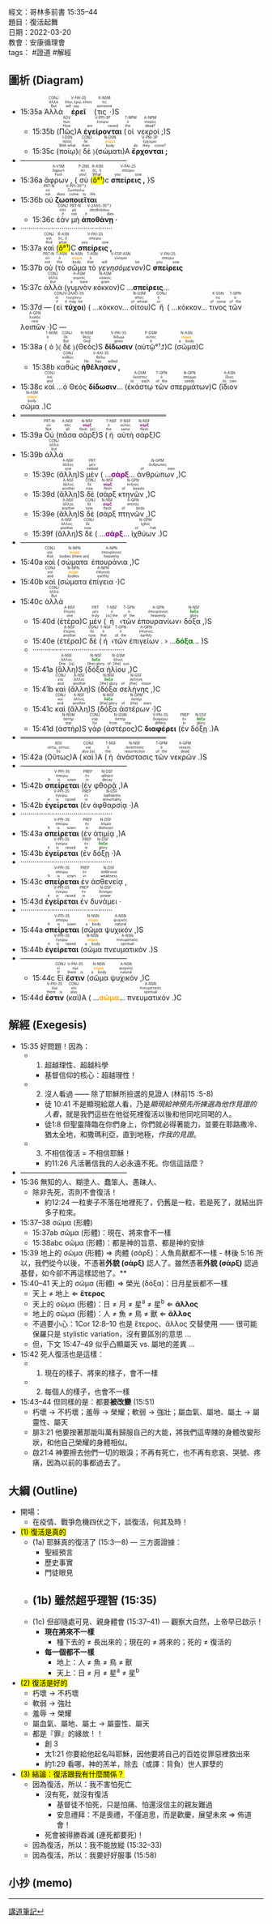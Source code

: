 經文：哥林多前書 15:35–44  
題目：復活起舞  
日期：2022-03-20  
教會：安康循理會  
tags： #證道  #解經  

## 圖析 (Diagram)

- <rt>15:35a</rt> <RUBY><ruby><ruby>Ἀλλὰ<rt>But</rt></ruby><rt>ἀλλά</rt></ruby><rt>CONJ</rt></RUBY> <RUBY><ruby><ruby><strong>ἐρεῖ</strong><rt>will say</rt></ruby><rt>ἔπω, ἐρῶ, εἶπον</rt></ruby><rt>V-FAI-3S</rt></RUBY> (<RUBY><ruby><ruby>τις ·<rt>someone</rt></ruby><rt>τις</rt></ruby><rt>X-NSM</rt></RUBY>)S 
	- <rt>15:35b</rt> (<RUBY><ruby><ruby>Πῶς<rt>How</rt></ruby><rt>πως</rt></ruby><rt>ADV</rt></RUBY>)A <RUBY><ruby><ruby><strong>ἐγείρονται</strong><rt>are raised</rt></ruby><rt>ἐγείρω</rt></ruby><rt>V-PPI-3P</rt></RUBY> (<RUBY><ruby><ruby>οἱ<rt>the</rt></ruby><rt>ὁ</rt></ruby><rt>T-NPM</rt></RUBY> <RUBY><ruby><ruby>νεκροί ;<rt>dead?</rt></ruby><rt>νεκρός</rt></ruby><rt>A-NPM</rt></RUBY>)S 
	- <rt>15:35c</rt> (<RUBY><ruby><ruby>ποίῳ<rt>With what</rt></ruby><rt>ποῖος</rt></ruby><rt>I-DSN</rt></RUBY>)⦇ <RUBY><ruby><ruby>δὲ<rt>then</rt></ruby><rt>δέ</rt></ruby><rt>CONJ</rt></RUBY> ⦈(<RUBY><ruby><ruby>σώματι<rt>body</rt></ruby><rt><strong><font color='orange'>σῶμα</font></strong></rt></ruby><rt>N-DSN</rt></RUBY>)A <RUBY><ruby><ruby><strong>ἔρχονται ;</strong><rt>do they come?</rt></ruby><rt>ἔρχομαι</rt></ruby><rt>V-PNI-3P</rt></RUBY> 
- ———————————————
- <rt>15:36a</rt> <RUBY><ruby><ruby>ἄφρων ,<rt>Fool</rt></ruby><rt>ἄφρων</rt></ruby><rt>A-VSM</rt></RUBY> { <RUBY><ruby><ruby>σὺ<rt>you!</rt></ruby><rt>σύ</rt></ruby><rt>P-2NS</rt></RUBY> (<RUBY><ruby><ruby><mark>ὃ°¹</mark><rt>What</rt></ruby><rt>ὅς, ἥ</rt></ruby><rt>R-ASN</rt></RUBY>)c <RUBY><ruby><ruby><strong>σπείρεις ,</strong><rt>you sow</rt></ruby><rt>σπείρω</rt></ruby><rt>V-PAI-2S</rt></RUBY> }S
- <rt>15:36b</rt> <RUBY><ruby><ruby>οὐ<rt>not</rt></ruby><rt>οὐ</rt></ruby><rt>PRT-N</rt></RUBY> <RUBY><ruby><ruby><strong>ζωοποιεῖται</strong><rt>does come to life</rt></ruby><rt>ζωοποιέω</rt></ruby><rt>V-PPI-3S°¹⮥</rt></RUBY> 
	- <rt>15:36c</rt> <RUBY><ruby><ruby>ἐὰν<rt>if</rt></ruby><rt>ἐάν</rt></ruby><rt>CONJ</rt></RUBY> <RUBY><ruby><ruby>μὴ<rt>not</rt></ruby><rt>μή</rt></ruby><rt>PRT-N</rt></RUBY> <RUBY><ruby><ruby><strong>ἀποθάνῃ ·</strong><rt>it dies</rt></ruby><rt>ἀποθνήσκω</rt></ruby><rt>V-2AAS-3S°¹⮥</rt></RUBY> 
- ·············································
- <rt>15:37a</rt> <RUBY><ruby><ruby>καὶ<rt>And</rt></ruby><rt>καί</rt></ruby><rt>CONJ</rt></RUBY> (<RUBY><ruby><ruby><mark>ὃ°¹</mark><rt>what</rt></ruby><rt>ὅς, ἥ</rt></ruby><rt>R-ASN</rt></RUBY>)C <RUBY><ruby><ruby><strong>σπείρεις ,</strong><rt>you sow</rt></ruby><rt>σπείρω</rt></ruby><rt>V-PAI-2S</rt></RUBY>
- <rt>15:37b</rt> <RUBY><ruby><ruby>οὐ<rt>not</rt></ruby><rt>οὐ</rt></ruby><rt>PRT-N</rt></RUBY> (<RUBY><ruby><ruby>τὸ<rt>the</rt></ruby><rt>ὁ</rt></ruby><rt>T-ASN</rt></RUBY> <RUBY><ruby><ruby>σῶμα<rt>body</rt></ruby><rt><strong><font color='orange'>σῶμα</font></strong></rt></ruby><rt>N-ASN</rt></RUBY> <RUBY><ruby><ruby>τὸ<rt>that</rt></ruby><rt>ὁ</rt></ruby><rt>T-ASN</rt></RUBY> <RUBY><ruby><ruby><em>γενησόμενον</em><rt>will be</rt></ruby><rt>γίνομαι</rt></ruby><rt>V-FDP-ASN</rt></RUBY>)C <RUBY><ruby><ruby><strong>σπείρεις</strong><rt>you sow</rt></ruby><rt>σπείρω</rt></ruby><rt>V-PAI-2S</rt></RUBY> 
- <rt>15:37c</rt> <RUBY><ruby><ruby>ἀλλὰ<rt>but</rt></ruby><rt>ἀλλά</rt></ruby><rt>CONJ</rt></RUBY> (<RUBY><ruby><ruby>γυμνὸν<rt>a bare</rt></ruby><rt>γυμνός</rt></ruby><rt>A-ASM</rt></RUBY> <RUBY><ruby><ruby>κόκκον<rt>grain</rt></ruby><rt>κόκκος</rt></ruby><rt>N-ASM</rt></RUBY>)C ...<strong>σπείρεις</strong>...
- <rt>15:37d</rt> —  (<RUBY><ruby><ruby>εἰ<rt>if</rt></ruby><rt>εἰ</rt></ruby><rt>CONJ</rt></RUBY> <RUBY><ruby><ruby><strong>τύχοι</strong><rt>it may be</rt></ruby><rt>τυγχάνω</rt></ruby><rt>V-2AAO-3S</rt></RUBY>) ( ...κόκκον... <RUBY><ruby><ruby>σίτου<rt>of wheat</rt></ruby><rt>σῖτος</rt></ruby><rt>N-GSM</rt></RUBY>)C <RUBY><ruby><ruby>ἤ<rt>or</rt></ruby><rt>ἤ</rt></ruby><rt>CONJ</rt></RUBY> ( ...κόκκον... <RUBY><ruby><ruby>τινος<rt>of some</rt></ruby><rt>τις</rt></ruby><rt>X-GSN</rt></RUBY> <RUBY><ruby><ruby>τῶν<rt>of the</rt></ruby><rt>ὁ</rt></ruby><rt>T-GPN</rt></RUBY> <RUBY><ruby><ruby>λοιπῶν ·<rt>rest</rt></ruby><rt>λοιπός</rt></ruby><rt>A-GPN</rt></RUBY>)C —
- <rt>15:38a</rt> (<RUBY><ruby><ruby>ὁ<rt>-</rt></ruby><rt>ὁ</rt></ruby><rt>T-NSM</rt></RUBY>)⦇ <RUBY><ruby><ruby>δὲ<rt>But</rt></ruby><rt>δέ</rt></ruby><rt>CONJ</rt></RUBY> ⦈(<RUBY><ruby><ruby>Θεὸς<rt>God</rt></ruby><rt>θεός</rt></ruby><rt>N-NSM</rt></RUBY>)S <RUBY><ruby><ruby><strong>δίδωσιν</strong><rt>gives</rt></ruby><rt>δίδωμι</rt></ruby><rt>V-PAI-3S</rt></RUBY> (<RUBY><ruby><ruby>αὐτῷ°¹⮥<rt>it</rt></ruby><rt>αὐτός</rt></ruby><rt>P-DSM</rt></RUBY>)C (<RUBY><ruby><ruby>σῶμα<rt>a body</rt></ruby><rt><strong><font color='orange'>σῶμα</font></strong></rt></ruby><rt>N-ASN</rt></RUBY>)C
	- <rt>15:38b</rt> <RUBY><ruby><ruby>καθὼς<rt>as</rt></ruby><rt>καθώς</rt></ruby><rt>CONJ</rt></RUBY> <RUBY><ruby><ruby><strong>ἠθέλησεν ,</strong><rt>He has willed</rt></ruby><rt>θέλω</rt></ruby><rt>V-AAI-3S</rt></RUBY> 
- <rt>15:38c</rt> <RUBY><ruby><ruby>καὶ<rt>and</rt></ruby><rt>καί</rt></ruby><rt>CONJ</rt></RUBY> ...ὁ Θεὸς <strong>δίδωσιν</strong>... (<RUBY><ruby><ruby>ἑκάστῳ<rt>to each</rt></ruby><rt>ἕκαστος</rt></ruby><rt>A-DSM</rt></RUBY> <RUBY><ruby><ruby>τῶν<rt>of the</rt></ruby><rt>ὁ</rt></ruby><rt>T-GPN</rt></RUBY> <RUBY><ruby><ruby>σπερμάτων<rt>seeds</rt></ruby><rt>σπέρμα</rt></ruby><rt>N-GPN</rt></RUBY>)C (<RUBY><ruby><ruby>ἴδιον<rt>its own</rt></ruby><rt>ἴδιος</rt></ruby><rt>A-ASN</rt></RUBY> <RUBY><ruby><ruby>σῶμα .<rt>body</rt></ruby><rt><strong><font color='orange'>σῶμα</font></strong></rt></ruby><rt>N-ASN</rt></RUBY>)C
- ═════════════════════════════
- <rt>15:39a</rt> <RUBY><ruby><ruby>Οὐ<rt>Not</rt></ruby><rt>οὐ</rt></ruby><rt>PRT-N</rt></RUBY> (<RUBY><ruby><ruby>πᾶσα<rt>all</rt></ruby><rt>πᾶς</rt></ruby><rt>A-NSF</rt></RUBY> <RUBY><ruby><ruby>σὰρξ<rt>flesh [is]</rt></ruby><rt><strong><font color='purple'>σάρξ</font></strong></rt></ruby><rt>N-NSF</rt></RUBY>)S (<RUBY><ruby><ruby>ἡ<rt>the</rt></ruby><rt>ὁ</rt></ruby><rt>T-NSF</rt></RUBY> <RUBY><ruby><ruby>αὐτὴ<rt>same</rt></ruby><rt>αὐτός</rt></ruby><rt>P-NSF</rt></RUBY> <RUBY><ruby><ruby>σάρξ<rt>flesh</rt></ruby><rt><strong><font color='purple'>σάρξ</font></strong></rt></ruby><rt>N-NSF</rt></RUBY>)C 
- <rt>15:39b</rt> <RUBY><ruby><ruby>ἀλλὰ<rt>but</rt></ruby><rt>ἀλλά</rt></ruby><rt>CONJ</rt></RUBY> 
	- <rt>15:39c</rt> (<RUBY><ruby><ruby>ἄλλη<rt>one</rt></ruby><rt>ἄλλος</rt></ruby><rt>A-NSF</rt></RUBY>)S <RUBY><ruby><ruby>μὲν<rt>indeed</rt></ruby><rt>μέν</rt></ruby><rt>PRT</rt></RUBY> ( ...<strong><font color='purple'>σάρξ</font></strong>... <RUBY><ruby><ruby>ἀνθρώπων ,<rt>of men</rt></ruby><rt>ἄνθρωπος</rt></ruby><rt>N-GPM</rt></RUBY>)C
	- <rt>15:39d</rt> (<RUBY><ruby><ruby>ἄλλη<rt>another</rt></ruby><rt>ἄλλος</rt></ruby><rt>A-NSF</rt></RUBY>)S <RUBY><ruby><ruby>δὲ<rt>now</rt></ruby><rt>δέ</rt></ruby><rt>CONJ</rt></RUBY> (<RUBY><ruby><ruby>σὰρξ<rt>flesh</rt></ruby><rt><strong><font color='purple'>σάρξ</font></strong></rt></ruby><rt>N-NSF</rt></RUBY> <RUBY><ruby><ruby>κτηνῶν ,<rt>of beasts</rt></ruby><rt>κτῆνος</rt></ruby><rt>N-GPN</rt></RUBY>)C
	- <rt>15:39e</rt> (<RUBY><ruby><ruby>ἄλλη<rt>another</rt></ruby><rt>ἄλλος</rt></ruby><rt>A-NSF</rt></RUBY>)S <RUBY><ruby><ruby>δὲ<rt>now</rt></ruby><rt>δέ</rt></ruby><rt>CONJ</rt></RUBY> (<RUBY><ruby><ruby>σὰρξ<rt>flesh</rt></ruby><rt><strong><font color='purple'>σάρξ</font></strong></rt></ruby><rt>N-NSF</rt></RUBY> <RUBY><ruby><ruby>πτηνῶν ,<rt>of birds</rt></ruby><rt>πτηνός</rt></ruby><rt>A-GPN</rt></RUBY>)C
	- <rt>15:39f</rt> (<RUBY><ruby><ruby>ἄλλη<rt>another</rt></ruby><rt>ἄλλος</rt></ruby><rt>A-NSF</rt></RUBY>)S <RUBY><ruby><ruby>δὲ<rt>now</rt></ruby><rt>δέ</rt></ruby><rt>CONJ</rt></RUBY> ( ...<strong><font color='purple'>σάρξ</font></strong>... <RUBY><ruby><ruby>ἰχθύων .<rt>of fish</rt></ruby><rt>ἰχθύς</rt></ruby><rt>N-GPM</rt></RUBY>)C
- ———————————————
- <rt>15:40a</rt> <RUBY><ruby><ruby>καὶ<rt>And</rt></ruby><rt>καί</rt></ruby><rt>CONJ</rt></RUBY> (<RUBY><ruby><ruby>σώματα<rt>bodies [there are]</rt></ruby><rt><strong><font color='orange'>σῶμα</font></strong></rt></ruby><rt>N-NPN</rt></RUBY> <RUBY><ruby><ruby>ἐπουράνια ,<rt>heavenly</rt></ruby><rt>ἐπουράνιος</rt></ruby><rt>A-NPN</rt></RUBY>)C
- <rt>15:40b</rt> <RUBY><ruby><ruby>καὶ<rt>and</rt></ruby><rt>καί</rt></ruby><rt>CONJ</rt></RUBY> (<RUBY><ruby><ruby>σώματα<rt>bodies</rt></ruby><rt><strong><font color='orange'>σῶμα</font></strong></rt></ruby><rt>N-NPN</rt></RUBY> <RUBY><ruby><ruby>ἐπίγεια ·<rt>earthly</rt></ruby><rt>ἐπίγειος</rt></ruby><rt>A-NPN</rt></RUBY>)C 
- <rt>15:40c</rt> <RUBY><ruby><ruby>ἀλλὰ<rt>But</rt></ruby><rt>ἀλλά</rt></ruby><rt>CONJ</rt></RUBY> 
	- <rt>15:40d</rt> (<RUBY><ruby><ruby>ἑτέρα<rt>one</rt></ruby><rt>ἕτερος</rt></ruby><rt>A-NSF</rt></RUBY>)C <RUBY><ruby><ruby>μὲν<rt>truly</rt></ruby><rt>μέν</rt></ruby><rt>PRT</rt></RUBY> (<RUBY><ruby><ruby>ἡ<rt>[is] the</rt></ruby><rt>ὁ</rt></ruby><rt>T-NSF</rt></RUBY> ‹<RUBY><ruby><ruby>τῶν<rt>of the</rt></ruby><rt>ὁ</rt></ruby><rt>T-GPN</rt></RUBY> <RUBY><ruby><ruby>ἐπουρανίων<rt>heavenly</rt></ruby><rt>ἐπουράνιος</rt></ruby><rt>A-GPN</rt></RUBY>› <RUBY><ruby><ruby>δόξα ,<rt>glory</rt></ruby><rt><strong><font color='green'>δόξα</font></strong></rt></ruby><rt>N-NSF</rt></RUBY>)S 
	- <rt>15:40e</rt> (<RUBY><ruby><ruby>ἑτέρα<rt>another</rt></ruby><rt>ἕτερος</rt></ruby><rt>A-NSF</rt></RUBY>)C <RUBY><ruby><ruby>δὲ<rt>now</rt></ruby><rt>δέ</rt></ruby><rt>CONJ</rt></RUBY> (<RUBY><ruby><ruby>ἡ<rt>that</rt></ruby><rt>ὁ</rt></ruby><rt>T-NSF</rt></RUBY> ‹<RUBY><ruby><ruby>τῶν<rt>of the</rt></ruby><rt>ὁ</rt></ruby><rt>T-GPN</rt></RUBY> <RUBY><ruby><ruby>ἐπιγείων .<rt>earthly</rt></ruby><rt>ἐπίγειος</rt></ruby><rt>A-GPN</rt></RUBY> › ...<strong><font color='green'>δόξα</font></strong>... )S
	- ·············································
	- <rt>15:41a</rt> (<RUBY><ruby><ruby>ἄλλη<rt>One [is]</rt></ruby><rt>ἄλλος</rt></ruby><rt>A-NSF</rt></RUBY>)S (<RUBY><ruby><ruby>δόξα<rt>[the] glory</rt></ruby><rt><strong><font color='green'>δόξα</font></strong></rt></ruby><rt>N-NSF</rt></RUBY> <RUBY><ruby><ruby>ἡλίου ,<rt>of [the] sun</rt></ruby><rt>ἥλιος</rt></ruby><rt>N-GSM</rt></RUBY>)C
	- <rt>15:41b</rt> <RUBY><ruby><ruby>καὶ<rt>and</rt></ruby><rt>καί</rt></ruby><rt>CONJ</rt></RUBY> (<RUBY><ruby><ruby>ἄλλη<rt>another</rt></ruby><rt>ἄλλος</rt></ruby><rt>A-NSF</rt></RUBY>)S (<RUBY><ruby><ruby>δόξα<rt>[the] glory</rt></ruby><rt><strong><font color='green'>δόξα</font></strong></rt></ruby><rt>N-NSF</rt></RUBY> <RUBY><ruby><ruby>σελήνης ,<rt>of [the] moon</rt></ruby><rt>σελήνη</rt></ruby><rt>N-GSF</rt></RUBY>)C
	- <rt>15:41c</rt> <RUBY><ruby><ruby>καὶ<rt>and</rt></ruby><rt>καί</rt></ruby><rt>CONJ</rt></RUBY> (<RUBY><ruby><ruby>ἄλλη<rt>another</rt></ruby><rt>ἄλλος</rt></ruby><rt>A-NSF</rt></RUBY>)S (<RUBY><ruby><ruby>δόξα<rt>[the] glory</rt></ruby><rt><strong><font color='green'>δόξα</font></strong></rt></ruby><rt>N-NSF</rt></RUBY> <RUBY><ruby><ruby>ἀστέρων ·<rt>of [the] stars</rt></ruby><rt>ἀστήρ</rt></ruby><rt>N-GPM</rt></RUBY>)C
	- <rt>15:41d</rt> (<RUBY><ruby><ruby>ἀστὴρ<rt>star</rt></ruby><rt>ἀστήρ</rt></ruby><rt>N-NSM</rt></RUBY>)S <RUBY><ruby><ruby>γὰρ<rt>for</rt></ruby><rt>γάρ</rt></ruby><rt>CONJ</rt></RUBY> (<RUBY><ruby><ruby>ἀστέρος<rt>from star</rt></ruby><rt>ἀστήρ</rt></ruby><rt>N-GSM</rt></RUBY>)C <RUBY><ruby><ruby><strong>διαφέρει</strong><rt>differs</rt></ruby><rt>διαφέρω</rt></ruby><rt>V-PAI-3S</rt></RUBY> (<RUBY><ruby><ruby>ἐν<rt>in</rt></ruby><rt>ἐν</rt></ruby><rt>PREP</rt></RUBY> <RUBY><ruby><ruby>δόξῃ .<rt>glory</rt></ruby><rt><strong><font color='green'>δόξα</font></strong></rt></ruby><rt>N-DSF</rt></RUBY>)A
- ═════════════════════════════
- <rt>15:42a</rt> (<RUBY><ruby><ruby>Οὕτως<rt>So</rt></ruby><rt>οὕτω, οὕτως</rt></ruby><rt>ADV</rt></RUBY>)A (<RUBY><ruby><ruby>καὶ<rt>also [is]</rt></ruby><rt>καί</rt></ruby><rt>CONJ</rt></RUBY>)A (<RUBY><ruby><ruby>ἡ<rt>the</rt></ruby><rt>ὁ</rt></ruby><rt>T-NSF</rt></RUBY> <RUBY><ruby><ruby>ἀνάστασις<rt>resurrection</rt></ruby><rt>ἀνάστασις</rt></ruby><rt>N-NSF</rt></RUBY> <RUBY><ruby><ruby>τῶν<rt>of the</rt></ruby><rt>ὁ</rt></ruby><rt>T-GPM</rt></RUBY> <RUBY><ruby><ruby>νεκρῶν .<rt>dead</rt></ruby><rt>νεκρός</rt></ruby><rt>A-GPM</rt></RUBY>)S 
- ———————————————
- <rt>15:42b</rt> <RUBY><ruby><ruby><strong>σπείρεται</strong><rt>It is sown</rt></ruby><rt>σπείρω</rt></ruby><rt>V-PPI-3S</rt></RUBY> (<RUBY><ruby><ruby>ἐν<rt>in</rt></ruby><rt>ἐν</rt></ruby><rt>PREP</rt></RUBY> <RUBY><ruby><ruby>φθορᾷ ,<rt>decay</rt></ruby><rt>φθορά</rt></ruby><rt>N-DSF</rt></RUBY>)A 
- <rt>15:42b</rt> <RUBY><ruby><ruby><strong>ἐγείρεται</strong><rt>it is raised</rt></ruby><rt>ἐγείρω</rt></ruby><rt>V-PPI-3S</rt></RUBY> (<RUBY><ruby><ruby>ἐν<rt>in</rt></ruby><rt>ἐν</rt></ruby><rt>PREP</rt></RUBY> <RUBY><ruby><ruby>ἀφθαρσίᾳ ·<rt>immortality</rt></ruby><rt>ἀφθαρσία</rt></ruby><rt>N-DSF</rt></RUBY>)A
- ·············································
- <rt>15:43a</rt> <RUBY><ruby><ruby><strong>σπείρεται</strong><rt>It is sown</rt></ruby><rt>σπείρω</rt></ruby><rt>V-PPI-3S</rt></RUBY> (<RUBY><ruby><ruby>ἐν<rt>in</rt></ruby><rt>ἐν</rt></ruby><rt>PREP</rt></RUBY> <RUBY><ruby><ruby>ἀτιμίᾳ ,<rt>dishonor</rt></ruby><rt>ἀτιμία</rt></ruby><rt>N-DSF</rt></RUBY>)A 
- <rt>15:43b</rt> <RUBY><ruby><ruby><strong>ἐγείρεται</strong><rt>it is raised</rt></ruby><rt>ἐγείρω</rt></ruby><rt>V-PPI-3S</rt></RUBY> (<RUBY><ruby><ruby>ἐν<rt>in</rt></ruby><rt>ἐν</rt></ruby><rt>PREP</rt></RUBY> <RUBY><ruby><ruby>δόξῃ ·<rt>glory</rt></ruby><rt><strong><font color='green'>δόξα</font></strong></rt></ruby><rt>N-DSF</rt></RUBY>)A 
- ·············································
- <rt>15:43c</rt> <RUBY><ruby><ruby><strong>σπείρεται</strong><rt>It is sown</rt></ruby><rt>σπείρω</rt></ruby><rt>V-PPI-3S</rt></RUBY> <RUBY><ruby><ruby>ἐν<rt>in</rt></ruby><rt>ἐν</rt></ruby><rt>PREP</rt></RUBY> <RUBY><ruby><ruby>ἀσθενείᾳ ,<rt>weakness</rt></ruby><rt>ἀσθένεια</rt></ruby><rt>N-DSF</rt></RUBY> 
- <rt>15:43d</rt> <RUBY><ruby><ruby><strong>ἐγείρεται</strong><rt>it is raised</rt></ruby><rt>ἐγείρω</rt></ruby><rt>V-PPI-3S</rt></RUBY> <RUBY><ruby><ruby>ἐν<rt>in</rt></ruby><rt>ἐν</rt></ruby><rt>PREP</rt></RUBY> <RUBY><ruby><ruby>δυνάμει ·<rt>power</rt></ruby><rt>δύναμις</rt></ruby><rt>N-DSF</rt></RUBY> 
- ·············································
- <rt>15:44a</rt> <RUBY><ruby><ruby><strong>σπείρεται</strong><rt>It is sown</rt></ruby><rt>σπείρω</rt></ruby><rt>V-PPI-3S</rt></RUBY> (<RUBY><ruby><ruby>σῶμα<rt>a body</rt></ruby><rt><strong><font color='orange'>σῶμα</font></strong></rt></ruby><rt>N-NSN</rt></RUBY> <RUBY><ruby><ruby>ψυχικόν ,<rt>natural</rt></ruby><rt>ψυχικός</rt></ruby><rt>A-NSN</rt></RUBY>)S 
- <rt>15:44b</rt> <RUBY><ruby><ruby><strong>ἐγείρεται</strong><rt>it is raised</rt></ruby><rt>ἐγείρω</rt></ruby><rt>V-PPI-3S</rt></RUBY> (<RUBY><ruby><ruby>σῶμα<rt>a body</rt></ruby><rt><strong><font color='orange'>σῶμα</font></strong></rt></ruby><rt>N-NSN</rt></RUBY> <RUBY><ruby><ruby>πνευματικόν .<rt>spiritual</rt></ruby><rt>πνευματικός</rt></ruby><rt>A-NSN</rt></RUBY>)S 
- ———————————————
	- <rt>15:44c</rt> <RUBY><ruby><ruby>Εἰ<rt>If</rt></ruby><rt>εἰ</rt></ruby><rt>CONJ</rt></RUBY> <RUBY><ruby><ruby><strong>ἔστιν</strong><rt>there is</rt></ruby><rt>εἰμί</rt></ruby><rt>V-PAI-3S</rt></RUBY> (<RUBY><ruby><ruby>σῶμα<rt>a body</rt></ruby><rt><strong><font color='orange'>σῶμα</font></strong></rt></ruby><rt>N-NSN</rt></RUBY> <RUBY><ruby><ruby>ψυχικόν ,<rt>natural</rt></ruby><rt>ψυχικός</rt></ruby><rt>A-NSN</rt></RUBY>)C
- <rt>15:44d</rt> <RUBY><ruby><ruby><strong>ἔστιν</strong><rt>there is</rt></ruby><rt>εἰμί</rt></ruby><rt>V-PAI-3S</rt></RUBY> (<RUBY><ruby><ruby>καὶ<rt>also</rt></ruby><rt>καί</rt></ruby><rt>CONJ</rt></RUBY>)A ( ...<strong><font color='orange'>σῶμα</font></strong>... <RUBY><ruby><ruby>πνευματικόν .<rt>spiritual</rt></ruby><rt>πνευματικός</rt></ruby><rt>A-NSN</rt></RUBY>)C

## 解經 (Exegesis)
- 15:35 好問題！因為：
	- 1) 超越理性、超越科學
		- 基督信仰的核心：超越理性！
	- 2) 沒人看過 —— 除了耶穌所撿選的見證人 (林前15 :5-8)
		- 徒 10:41 不是顯現給眾人看，乃是*顯現給神預先所揀選為他作見證的人看*，就是我們這些在他從死裡復活以後和他同吃同喝的人。 
		- 徒1:8 但聖靈降臨在你們身上，你們就必得著能力，並要在耶路撒冷、猶太全地，和撒瑪利亞，直到地極，*作我的見證*。 
	- 3) 不相信復活 = 不相信耶穌！
		- 約11:26 凡活著信我的人必永遠不死。你信這話麼？ 
- ———————————————
- 15:36 無知的人、糊塗人、蠢笨人、愚昧人、
	- 除非先死，否則不會復活！
		- 約12:24 一粒麥子不落在地裡死了，仍舊是一粒，若是死了，就結出許多子粒來。
- 15:37–38 σῶμα (形體)
	- 15:37ab σῶμα (形體)：現在、將來會不一樣 
	- 15:38abc σῶμα (形體)：都是神的旨意、都是神的安排
- 15:39 地上的 σῶμα (形體) ⇒ 肉體 (σάρξ)：人魚鳥獸都不一樣
		- 林後 5:16 所以，我們從今以後，不憑著**外貌 (σάρξ)** 認人了。雖然憑著**外貌 (σάρξ)** 認過基督，如今卻不再這樣認他了。** 
- 15:40–41 天上的 σῶμα (形體) ⇒ 榮光 (δόξα)：日月星辰都不一樣
	- 天上 ≠ 地上 ⇐ **ἕτερος** 
	- 天上的 σῶμα (形體)：日 ≠ 月 ≠ 星<sup>a</sup> ≠ 星<sup>b</sup> ⇐ **ἄλλος**
	- 地上的 σῶμα (形體)：人 ≠ 魚 ≠ 鳥 ≠ 獸 ⇐ **ἄλλος**
	- 不過要小心：1Cor 12:8–10 也是 ἕτερος、ἄλλος 交替使用 —— 很可能保羅只是 stylistic variation，沒有要區別的意思 ...
	- 但，下文 15:47–49 似乎凸顯屬天 vs. 屬地的差異 ...
- 15:42 死人復活也是這樣：
	- 1) 現在的樣子、將來的樣子，會不一樣
	- 2) 每個人的樣子，也會不一樣
- 15:43–44 但同樣的是：都要**被改變** (15:51)
	- 朽壞 → 不朽壞；羞辱 → 榮耀；軟弱 → 強壯；屬血氣、屬地、屬土 → 屬靈性、屬天
	- 腓3:21 他要按著那能叫萬有歸服自己的大能，將我們這卑賤的身體改變形狀，和他自己榮耀的身體相似。 
	- 啟21:4 神要擦去他們一切的眼淚；不再有死亡，也不再有悲哀、哭號、疼痛，因為以前的事都過去了。 


## 大綱 (Outline)
- 開場：
	- 在疫情、戰爭危機四伏之下，談復活，何其及時！
- <mark>(1) 復活是真的</mark>
	- (1a) 耶穌真的復活了 (15:3––8) — 三方面證據：
		- 聖經預言
		- 歷史事實
		- 門徒眼見
	- (1b) 雖然超乎理智 (15:35)
		- 
	- (1c) 但卻隨處可見、親身體會 (15:37–41) — 觀察大自然，上帝早已啟示！
		- **現在將來不一樣**
			- 種下去的 ≠ 長出來的；現在的 ≠ 將來的；死的 ≠ 復活的
		- **每一個都不一樣**
			- 地上：人 ≠ 魚 ≠ 鳥 ≠ 獸
			- 天上：日 ≠ 月 ≠ 星<sup>a</sup> ≠ 星<sup>b</sup>
- <mark>(2) 復活是好的</mark> 
	- 朽壞 → 不朽壞
	- 軟弱 → 強壯
	- 羞辱 → 榮耀
	- 屬血氣、屬地、屬土 → 屬靈性、屬天
	- 都是『罪』的緣故！！
		- 創 3
		- 太1:21 你要給他起名叫耶穌，因他要將自己的百姓從罪惡裡救出來
		- 約1:29 看哪，神的羔羊，除去（或譯：背負）世人罪孽的
- <mark>(3) 結論：復活跟我有什麼關係？</mark>
	- 因為復活，所以：我不害怕死亡
		- 沒有死，就沒有復活
			- 基督徒不怕死，只是怕痛、怕還沒信主的親友難過
			- 安息禮拜：不是喪禮，不僅追思，而是歡慶，展望未來 ⇒ 佈道會！
		- 死會被得勝吞滅 (連死都要死)！
	- 因為復活，所以：我不能放縱 (15:32–33)
	-  因為復活，所以：我要好好服事 (15:58)


## 小抄 (memo)



---
[講道筆記↵](../README.md)

